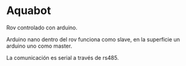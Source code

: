 # Aquabot
Rov controlado con arduino.

Arduino nano dentro del rov funciona como slave, en la superficie un arduino uno como master.

La comunicación es serial a través de rs485.
